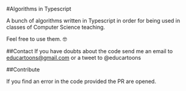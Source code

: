 #Algorithms in Typescript

A bunch of algorithms written in Typescript in order for being used in classes of Computer Science teaching.

Feel free to use them. 🤓

##Contact
If you have doubts about the code send me an email to educartoons@gmail.com or a tweet to @educartoons

##Contribute

If you find an error in the code provided the PR are opened.
